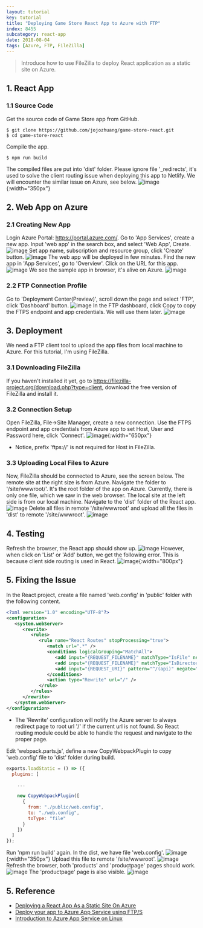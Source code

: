 ```yaml
---
layout: tutorial
key: tutorial
title: "Deploying Game Store React App to Azure with FTP"
index: 8455
subcategory: react-app
date: 2018-08-04
tags: [Azure, FTP, FileZilla]
---
```


> Introduce how to use FileZilla to deploy React application as a static site on Azure.

## 1. React App
### 1.1 Source Code
Get the source code of Game Store app from GitHub.
```raw
$ git clone https://github.com/jojozhuang/game-store-react.git
$ cd game-store-react
```
Compile the app.
```raw
$ npm run build
```
The compiled files are put into 'dist' folder. Please ignore file '\_redirects', it's used to solve the client routing issue when deploying this app to Netlify. We will encounter the similar issue on Azure, see below.
![image](/assets/images/frontend/2615/dist.png){:width="350px"}

## 2. Web App on Azure
### 2.1 Creating New App
Login Azure Portal: https://portal.azure.com/. Go to 'App Services', create a new app. Input 'web app' in the search box, and select 'Web App', Create.
![image](/assets/images/frontend/2615/webapp.png)
Set app name, subscription and resource group, click 'Create' button.
![image](/assets/images/frontend/2615/create.png)
The web app will be deployed in few minutes. Find the new app in 'App Services', go to 'Overview'. Click on the URL for this app.
![image](/assets/images/frontend/2615/url.png)
We see the sample app in browser, it's alive on Azure.
![image](/assets/images/frontend/2615/sampleapp.png)
### 2.2 FTP Connection Profile
Go to 'Deployment Center(Preview)', scroll down the page and select 'FTP', click 'Dashboard' button.
![image](/assets/images/frontend/2615/ftp_profile.png)
In the FTP dashboard, click Copy to copy the FTPS endpoint and app credentials. We will use them later.
![image](/assets/images/frontend/2615/ftp_credential.png)

## 3. Deployment
We need a FTP client tool to upload the app files from local machine to Azure. For this tutorial, I'm using FileZilla.
### 3.1 Downloading FileZilla
If you haven't installed it yet, go to https://filezilla-project.org/download.php?type=client, download the free version of FileZilla and install it.
### 3.2 Connection Setup
Open FileZilla, File->Site Manager, create a new connection. Use the FTPS endpoint and app credentials from Azure app to set Host, User and Password here, click 'Connect'.
![image](/assets/images/frontend/2615/ftp_connect.png){:width="650px"}
* Notice, prefix 'ftps://' is not required for Host in FileZilla.

### 3.3 Uploading Local Files to Azure
Now, FileZilla should be connected to Azure, see the screen below. The remote site at the right size is from Azure. Navigate the folder to '/site/wwwroot/'. It's the root folder of the app on Azure. Currently, there is only one file, which we saw in the web browser. The local site at the left side is from our local machine. Navigate to the 'dist' folder of the React app.
![image](/assets/images/frontend/2615/file_sync.png)
Delete all files in remote '/site/wwwroot' and upload all the files in 'dist' to remote '/site/wwwroot'.
![image](/assets/images/frontend/2615/upload.png)

## 4. Testing
Refresh the browser, the React app should show up.
![image](/assets/images/frontend/2615/deployed.png)
However, when click on 'List' or 'Add' button, we get the following error. This is because client side routing is used in React.
![image](/assets/images/frontend/2615/pagenotfound.png){:width="800px"}

## 5. Fixing the Issue
In the React project, create a file named 'web.config' in 'public' folder with the following content.
```xml
<?xml version="1.0" encoding="UTF-8"?>
<configuration>
   <system.webServer>
      <rewrite>
         <rules>
            <rule name="React Routes" stopProcessing="true">
               <match url=".*" />
               <conditions logicalGrouping="MatchAll">
                  <add input="{REQUEST_FILENAME}" matchType="IsFile" negate="true" />
                  <add input="{REQUEST_FILENAME}" matchType="IsDirectory" negate="true" />
                  <add input="{REQUEST_URI}" pattern="^/(api)" negate="true" />
               </conditions>
               <action type="Rewrite" url="/" />
            </rule>
         </rules>
      </rewrite>
   </system.webServer>
</configuration>
```
* The 'Rewrite' configuration will notify the Azure server to always redirect page to root url '/' if the current url is not found. So React routing module could be able to handle the request and navigate to the proper page.

Edit 'webpack.parts.js', define a new CopyWebpackPlugin to copy 'web.config' file to 'dist' folder during build.
```javascript
exports.loadStatic = () => ({
  plugins: [

    ...

    new CopyWebpackPlugin([
      {
        from: "./public/web.config",
        to: "./web.config",
        toType: "file"
      }
    ])
  ]
});
```
Run 'npm run build' again. In the dist, we have file 'web.config'.
![image](/assets/images/frontend/2615/webconfig.png){:width="350px"}
Upload this file to remote '/site/wwwroot'.
![image](/assets/images/frontend/2615/upload2.png)
Refresh the browser, both 'products' and 'productpage' pages should work.
![image](/assets/images/frontend/2615/products.png)
The 'productpage' page is also visible.
![image](/assets/images/frontend/2615/productpage.png)

## 5. Reference
* [Deploying a React App As a Static Site On Azure](https://burkeknowswords.com/deploying-create-react-app-as-a-static-site-on-azure-dd1330b215a5)
* [Deploy your app to Azure App Service using FTP/S](https://docs.microsoft.com/en-us/azure/app-service/app-service-deploy-ftp)
* [Introduction to Azure App Service on Linux](https://docs.microsoft.com/en-us/azure/app-service/containers/app-service-linux-intro)

